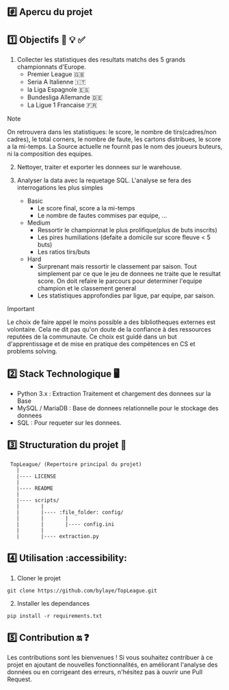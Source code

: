 
## :hash: Apercu du projet



## :one: Objectifs :dart: :bulb: :white_check_mark:
1. Collecter les statistiques des resultats matchs des 5 grands championnats d'Europe.
	- Premier League :uk:
	- Seria A Italienne :it:
	- la Liga Espagnole :es:
	- Bundesliga Allemande :de:
	- La Ligue 1 Francaise :fr:

> [!NOTE]
> On retrouvera dans les statistiques: le score, le nombre de tirs(cadres/non cadres),
> le total corners, le nombre de faute, les cartons distribues, le score a la mi-temps.
> La Source actuelle ne fournit pas le nom des joueurs buteurs, ni la composition des equipes.

2. Nettoyer, traiter et exporter les donnees sur le warehouse. 

3. Analyser la data avec la requetage SQL. L'analyse se fera des interrogations les plus simples
	- Basic
		- Le score final, score a la mi-temps
		- Le nombre de fautes commises par equipe, ...
	- Medium
		- Ressortir le championnat le plus prolifique(plus de buts inscrits)
		- Les pires humiliations (defaite a domicile sur score fleuve < 5 buts)
		- Les ratios tirs/buts
	- Hard
	 	- Surprenant mais ressortir le classement par saison. Tout simplement par ce que le jeu de donnees
	   	ne traite que le resultat score. On doit refaire le parcours pour determiner 
	   	l'equipe champion et le classement general 
		- Les statistiques approfondies par ligue, par equipe, par saison.

> [!IMPORTANT]
> Le choix de faire appel le moins possible a des bibliotheques externes est volontaire.
> Cela ne dit pas qu'on doute de la confiance à des ressources reputées de la communaute.
> Ce choix est guidé dans un but d'apprentissage et de mise en pratique des compétences en CS et problems solving.




## :two: Stack Technologique :desktop_computer:
* Python 3.x : Extraction Traitement et chargement des donnees sur la Base
* MySQL / MariaDB : Base de donnees relationnelle pour le stockage des donnees
* SQL : Pour requeter sur les donnees.


## :three: Structuration du projet :file_folder:
```
 TopLeague/ (Repertoire principal du projet)
   |
   |---- LICENSE
   |
   |---- README
   |
   |---- scripts/
   |       |
   |       |---- :file_folder: config/
   |       |       |
   |       |       |---- config.ini 
   |       |
   |       |---- extraction.py
```

## :four: Utilisation :accessibility:
1. Cloner le projet
```
git clone https://github.com/bylaye/TopLeague.git
```

2. Installer les dependances 
```
pip install -r requirements.txt
```


## :five: Contribution   :on:  :question:

Les contributions sont les bienvenues ! Si vous souhaitez contribuer à ce projet en ajoutant de nouvelles fonctionnalités, en améliorant l'analyse des données ou en corrigeant des erreurs, n'hésitez pas à ouvrir une Pull Request.

